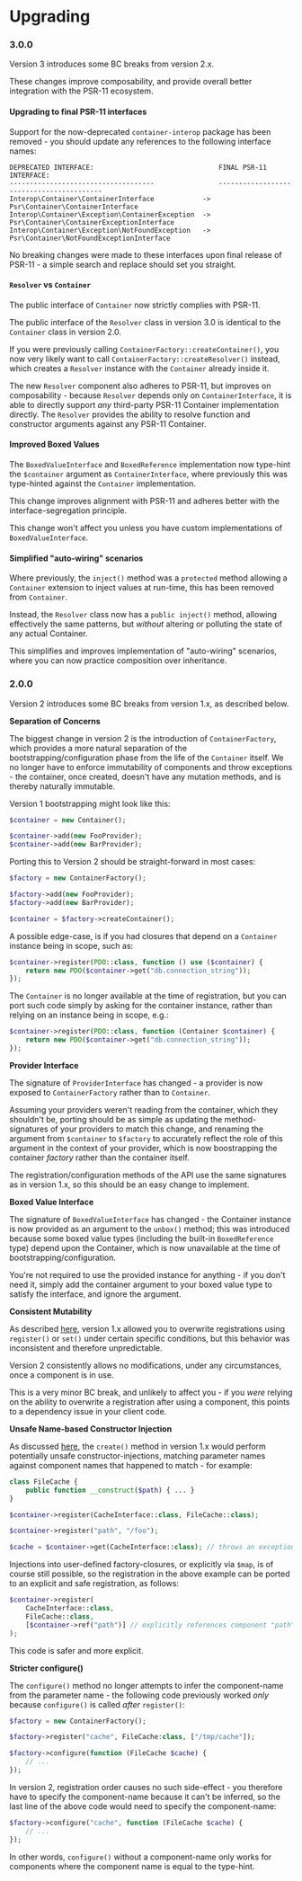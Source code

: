Upgrading
=========

### 3.0.0

Version 3 introduces some BC breaks from version 2.x.

These changes improve composability, and provide overall better integration with the PSR-11 ecosystem.

#### Upgrading to final PSR-11 interfaces

Support for the now-deprecated `container-interop` package has been removed - you should update
any references to the following interface names:

    DEPRECATED INTERFACE:                               FINAL PSR-11 INTERFACE:
    ------------------------------------                -----------------------------------------
    Interop\Container\ContainerInterface            ->  Psr\Container\ContainerInterface
    Interop\Container\Exception\ContainerException  ->  Psr\Container\ContainerExceptionInterface
    Interop\Container\Exception\NotFoundException   ->  Psr\Container\NotFoundExceptionInterface

No breaking changes were made to these interfaces upon final release of PSR-11 - a simple search and
replace should set you straight.

#### `Resolver` vs `Container`

The public interface of `Container` now strictly complies with PSR-11.

The public interface of the `Resolver` class in version 3.0 is identical to the `Container` class
in version 2.0.

If you were previously calling `ContainerFactory::createContainer()`, you now very likely want to
call `ContainerFactory::createResolver()` instead, which creates a `Resolver` instance with the
`Container` already inside it.

The new `Resolver` component also adheres to PSR-11, but improves on composability - because
`Resolver` depends only on `ContainerInterface`, it is able to directly support *any* third-party
PSR-11 Container implementation directly. The `Resolver` provides the ability to resolve function
and constructor arguments against any PSR-11 Container.

#### Improved Boxed Values

The `BoxedValueInterface` and `BoxedReference` implementation now type-hint the `$container` argument
as `ContainerInterface`, where previously this was type-hinted against the `Container` implementation.

This change improves alignment with PSR-11 and adheres better with the interface-segregation principle.

This change won't affect you unless you have custom implementations of `BoxedValueInterface`.

#### Simplified "auto-wiring" scenarios

Where previously, the `inject()` method was a `protected` method allowing a `Container` extension to
inject values at run-time, this has been removed from `Container`.

Instead, the `Resolver` class now has a `public inject()` method, allowing effectively the same patterns,
but *without* altering or polluting the state of any actual Container.

This simplifies and improves implementation of "auto-wiring" scenarios, where you can now practice
composition over inheritance.

### 2.0.0

Version 2 introduces some BC breaks from version 1.x, as described below.

**Separation of Concerns**

The biggest change in version 2 is the introduction of `ContainerFactory`, which provides a more
natural separation of the bootstrapping/configuration phase from the life of the `Container` itself.
We no longer have to enforce immutability of components and throw exceptions - the container, once
created, doesn't have any mutation methods, and is thereby naturally immutable.

Version 1 bootstrapping might look like this:

```php
$container = new Container();

$container->add(new FooProvider);
$container->add(new BarProvider);
```

Porting this to Version 2 should be straight-forward in most cases:

```php
$factory = new ContainerFactory();

$factory->add(new FooProvider);
$factory->add(new BarProvider);

$container = $factory->createContainer();
```

A possible edge-case, is if you had closures that depend on a `Container` instance being
in scope, such as:

```php
$container->register(PDO::class, function () use ($container) {
    return new PDO($container->get("db.connection_string"));
});
```

The `Container` is no longer available at the time of registration, but you can port such code
simply by asking for the container instance, rather than relying on an instance being in scope, e.g.:

```php
$container->register(PDO::class, function (Container $container) {
    return new PDO($container->get("db.connection_string"));
});
```

**Provider Interface**

The signature of `ProviderInterface` has changed - a provider is now exposed to `ContainerFactory`
rather than to `Container`.

Assuming your providers weren't reading from the container, which they shouldn't be, porting should
be as simple as updating the method-signatures of your providers to match this change, and renaming
the argument from `$container` to `$factory` to accurately reflect the role of this argument in the
context of your provider, which is now boostrapping the container *factory* rather than the container
itself.

The registration/configuration methods of the API use the same signatures as in version 1.x, so this
should be an easy change to implement.

**Boxed Value Interface**

The signature of `BoxedValueInterface` has changed - the Container instance is now provided as an
argument to the `unbox()` method; this was introduced because some boxed value types (including the
built-in `BoxedReference` type) depend upon the Container, which is now unavailable at the time of
bootstrapping/configuration.

You're not required to use the provided instance for anything - if you don't need it, simply add
the container argument to your boxed value type to satisfy the interface, and ignore the argument.

**Consistent Mutability**

As described [here](https://github.com/mindplay-dk/unbox/issues/4), version 1.x allowed you to overwrite
registrations using `register()` or `set()` under certain specific conditions, but this behavior was
inconsistent and therefore unpredictable.

Version 2 consistently allows no modifications, under any circumstances, once a component is in use.

This is a very minor BC break, and unlikely to affect you - if you *were* relying on the ability to
overwrite a registration after using a component, this points to a dependency issue in your client code.

**Unsafe Name-based Constructor Injection**

As discussed [here](https://github.com/mindplay-dk/unbox/issues/5), the `create()` method in version 1.x
would perform potentially unsafe constructor-injections, matching parameter names against component names
that happened to match - for example:

```php
class FileCache {
    public function __construct($path) { ... }
}

$container->register(CacheInterface::class, FileCache::class);

$container->register("path", "/foo");

$cache = $container->get(CacheInterface::class); // throws an exception as of version 2.0 (!)
```

Injections into user-defined factory-closures, or explicitly via `$map`, is of course still possible,
so the registration in the above example can be ported to an explicit and safe registration, as follows:

```php
$container->register(
    CacheInterface::class,
    FileCache::class,
    [$container->ref("path")] // explicitly references component "path"
);
```

This code is safer and more explicit.

**Stricter configure()**

The `configure()` method no longer attempts to infer the component-name from the parameter name - the
following code previously worked *only* because `configure()` is called *after* `register()`:

```php
$factory = new ContainerFactory();

$factory->register("cache", FileCache:class, ["/tmp/cache"]);

$factory->configure(function (FileCache $cache) {
    // ...
});
```

In version 2, registration order causes no such side-effect - you therefore have to specify the
component-name because it can't be inferred, so the last line of the above code would need to
specify the component-name:

```php
$factory->configure("cache", function (FileCache $cache) {
    // ...
});
```

In other words, `configure()` without a component-name only works for components where the
component name is equal to the type-hint.
